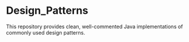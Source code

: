 # Design_Patterns
This repository provides clean, well-commented Java implementations of commonly used design patterns.

